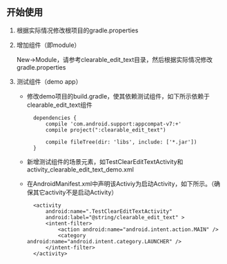 ## 开始使用

1. 根据实际情况修改根项目的gradle.properties

2. 增加组件（即module）

	New->Module，请参考clearable\_edit\_text目录，然后根据实际情况修改gradle.properties

3. 测试组件（demo app）

	- 修改demo项目的build.gradle，使其依赖测试组件，如下所示依赖于clearable\_edit\_text组件

			dependencies {
			    compile 'com.android.support:appcompat-v7:+'
			    compile project(":clearable_edit_text")
			
			    compile fileTree(dir: 'libs', include: ['*.jar'])
			}

	- 新增测试组件的场景元素，如TestClearEditTextActivity和activity_clearable_edit_text_demo.xml

	- 在AndroidManifest.xml中声明该Activiy为启动Activity，如下所示。（确保其它activity不是启动Activity）

	        <activity
	            android:name=".TestClearEditTextActivity"
	            android:label="@string/clearable_edit_text" >
	            <intent-filter>
	                <action android:name="android.intent.action.MAIN" />
	                <category android:name="android.intent.category.LAUNCHER" />
	            </intent-filter>
	        </activity>